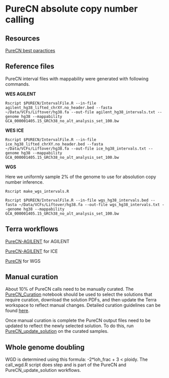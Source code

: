 # PureCN absolute copy number calling

## Resources

[PureCN best paractices](https://bioconductor.org/packages/devel/bioc/vignettes/PureCN/inst/doc/Quick.html)

## Reference files

PureCN interval files with mappability were generated with following commands.

**WES AGILENT**

`Rscript $PURECN/IntervalFile.R --in-file agilent_hg38_lifted_chrXY.no_header.bed --fasta ~/Data/VCFs/Liftover/hg38.fa --out-file agilent_hg38_intervals.txt --genome hg38 --mappability GCA_000001405.15_GRCh38_no_alt_analysis_set_100.bw`

**WES ICE**

`Rscript $PURECN/IntervalFile.R --in-file ice_hg38_lifted_chrXY.no_header.bed --fasta ~/Data/VCFs/Liftover/hg38.fa --out-file ice_hg38_intervals.txt --genome hg38 --mappability GCA_000001405.15_GRCh38_no_alt_analysis_set_100.bw`

**WGS**

Here we uniformly sample 2% of the genome to use for absolution copy number inference.

`Rscript make_wgs_intervals.R`

`Rscript $PURECN/IntervalFile.R --in-file wgs_hg38_intervals.bed --fasta ~/Data/VCFs/Liftover/hg38.fa --out-file wgs_hg38_intervals.txt --genome hg38 --mappability GCA_000001405.15_GRCh38_no_alt_analysis_set_100.bw`

## Terra workflows

[PureCN-AGILENT](https://app.terra.bio/#workspaces/broad-firecloud-ccle/DepMap_WES_CN_hg38/workflows/broad-firecloud-ccle/PureCN-AGILENT) for AGILENT

[PureCN-AGILENT](https://app.terra.bio/#workspaces/broad-firecloud-ccle/DepMap_WES_CN_hg38/workflows/broad-firecloud-ccle/PureCN-ICE)  for ICE

[PureCN](https://app.terra.bio/#workspaces/broad-firecloud-ccle/DepMap_WGS_CN/workflows/broad-firecloud-ccle/PureCN) for WGS

## Manual curation

About 10% of PureCN calls need to be manually curated. The  [PureCN_Curation](https://github.com/broadinstitute/depmap_omics/blob/master/WGS_pipeline/PureCN_Curation.ipynb) notebook should be used to select the solutions that require curation, download the solution PDFs, and then update the Terra workspace to reflect manual changes. Detailed curation guidelines can be found [here](https://docs.google.com/document/d/1Rte0xKK3ZE_UV6MWepdXRIbAehUJg8FuLaDckrWhPTQ/edit).

Once manual curation is complete the PureCN output files need to be updated to reflect the newly selected solution. To do this, run [PureCN_update_solution](https://app.terra.bio/#workspaces/broad-firecloud-ccle/DepMap_WES_CN_hg38/workflows/colganwi/PureCN_update_solution) on the curated samples.

## Whole genome doubling

WGD is determined using this formula: -2*loh_frac + 3 < ploidy. The call_wgd.R script does step and is part of the PureCN and PureCN_update_solution workflows.
